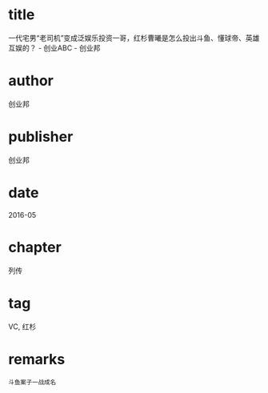 # title
一代宅男“老司机”变成泛娱乐投资一哥，红杉曹曦是怎么投出斗鱼、懂球帝、英雄互娱的？ - 创业ABC - 创业邦

# author
创业邦

# publisher
创业邦

# date
2016-05

# chapter
列传

# tag
VC, 红杉

# remarks
`斗鱼案子一战成名`
